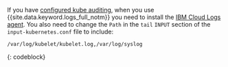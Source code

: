 If you have [configured kube auditing](/docs/containers?topic=containers-health-audit#audit-api-server-la), when you use {{site.data.keyword.logs_full_notm}} you need to install the [IBM Cloud Logs agent](/docs/cloud-logs?topic=cloud-logs-agent-about). You also need to change the `Path` in the `tail` `INPUT` section of the `input-kubernetes.conf` file to include:

```text
/var/log/kubelet/kubelet.log,/var/log/syslog
```
{: codeblock}


